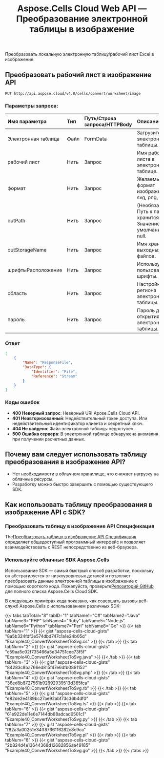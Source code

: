 ﻿---
title: Aspose.Cells Cloud Web API — Преобразование электронной таблицы в изображение
second_title: Documen
ArticleTitle: Convert a Spreadsheet Worksheet to an Imag
linktitle: Преобразовать рабочий лист в изображение
type: docs
url: /ru/convert-worksheet-to-image/
keywords: Aspose.Cells Cloud Web API, Convert Worksheet to Image, Cloud Conversion, Image Format Conversion, Excel to Image, RES
description: Эффективно конвертируйте электронную таблицу с локального диска в различные форматы изображений с помощью Aspose.Cells API
weight: 100
kwords: Excel, Office Облако, REST API, Электронная таблица, Преобразование изображений, SVG, PNG, TIFF, Облачные сервисы, Преобразование локальных данных в облачные, Сопоставление всех пустых ячеек на листе Excel
---
Преобразовать локальную электронную таблицу/рабочий лист Excel в изображение.

## **Преобразовать рабочий лист в изображение API**

```http
PUT http://api.aspose.cloud/v4.0/cells/convert/worksheet/image
```

### **Параметры запроса:**

| Имя параметра| Тип| Путь/Строка запроса/HTTPBody| Описание|
|:- |:- |:- |:- |
| Электронная таблица| Файл| FormData| Загрузите файл электронной таблицы.|
| рабочий лист| Нить| Запрос| Имя рабочего листа в электронной таблице.|
| формат| Нить| Запрос| Желаемый формат изображения: svg, png, tiff и т. д.|
| outPath| Нить| Запрос| (Необязательно) Путь к папке, где хранится книга. Значение по умолчанию — null.|
|outStorageName| Нить| Запрос| Имя хранилища выходных файлов.|
| шрифтыРасположение| Нить| Запрос| Используйте пользовательские шрифты.|
| область| Нить| Запрос| Настройка региона электронной таблицы.|
| пароль| Нить| Запрос| Пароль для открытия файла электронной таблицы.|

### **Ответ**

```json
[
    {
        "Name": "ResponseFile",
        "DataType": {
            "Identifier": "File",
            "Reference": "Stream"
        }
    }
]
```

### Коды ошибок

- **400 Неверный запрос**: Неверный URI Apose.Cells Cloud API.
- **401 Неавторизованный**: Недействительный токен доступа. Или недействительный идентификатор клиента и секретный ключ.
- **404 Не найдено**: Файл электронной таблицы недоступен.
- **500 Ошибка сервера**: В электронной таблице обнаружена аномалия при получении расчетных данных.

## Почему вам следует использовать таблицу преобразования в изображение API?

- Нет необходимости в облачном хранилище, что снижает нагрузку на облачные ресурсы.
- Разработку можно быстро завершить с помощью существующего SDK.

## Как использовать таблицу преобразования в изображение API с SDK?

### Преобразовать таблицу в изображение API Спецификация

 The[Преобразовать таблицу в изображение API Спецификация](https://reference.aspose.cloud/cells/#/ConversionController/ConvertWorksheetToImage) определяет общедоступный программный интерфейс и позволяет взаимодействовать с REST непосредственно из веб-браузера.

### Используйте облачные SDK Aspose.Cells

Использование SDK — самый быстрый способ разработки, поскольку он абстрагируется от низкоуровневых деталей и позволяет преобразовать данные электронной таблицы в изображение с помощью короткого кода.
 Пожалуйста, проверьте[Репозиторий GitHub](https://github.com/aspose-cells-cloud) для полного списка Aspose.Cells Cloud SDK.

В следующих примерах кода показано, как совершать вызовы веб-служб Aspose.Cells с использованием различных SDK:

{{< tabs tabTotal="8" tabID="1" tabName1="C#" tabName2="Java" tabName3="PHP" tabName4="Ruby" tabName5="Node.js" tabName6="Python" tabName7="Perl" tabName8="Go" >}}
{{< tab tabNum="1" >}}
{{< gist "aspose-cells-cloud-gists" "8a5b324fdf3e574dbd747c1a1e24b05d" "Example40_ConvertWorksheetToSvg.cs" >}}
{{< /tab >}}
{{< tab tabNum="2" >}}
{{< gist "aspose-cells-cloud-gists" "c59aa5c02f735466a5e34751cee73f5f" "Example40_ConvertWorksheetToSvg.java" >}}
{{< /tab >}}
{{< tab tabNum="3" >}}
{{< gist "aspose-cells-cloud-gists" "84283c8ba766ed815f47e6dfb0891152" "Example40_ConvertWorksheetToSvg.php" >}}
{{< /tab >}}
{{< tab tabNum="4" >}}
{{< gist "aspose-cells-cloud-gists" "36ed8b8727561b92692939513d365fca" "Example40_ConvertWorksheetToSvg.rb" >}}
{{< /tab >}}
{{< tab tabNum="5" >}}
{{< gist "aspose-cells-cloud-gists" "e82de2e4189bc27ae92abf73c36b4df0" "Example40_ConvertWorksheetToSvg.ts" >}}
{{< /tab >}}
{{< tab tabNum="6" >}}
{{< gist "aspose-cells-cloud-gists" "61e922de11e6e7144db88adcad6501c1" "Example40_ConvertWorksheetToSvg.py" >}}
{{< /tab >}}
{{< tab tabNum="7" >}}
{{< gist "aspose-cells-cloud-gists" "f82a3a00251e34ff8766116282c8c9ca" "Example40_ConvertWorksheetToSvg.pl" >}}
{{< /tab >}}
{{< tab tabNum="8" >}}
{{< gist "aspose-cells-cloud-gists" "2b824d4e13644368d12682856aa49185" "Example40_ConvertWorksheetToSvg.go" >}}
{{< /tab >}}
{{< /tabs >}}
